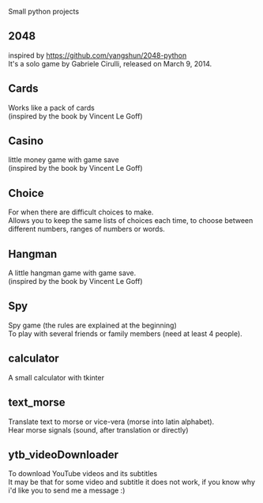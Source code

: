 Small python projects

## 2048
inspired by https://github.com/yangshun/2048-python <br>
It's a solo game by Gabriele Cirulli, released on March 9, 2014.
<br>

## Cards
Works like a pack of cards <br>
(inspired by the book by Vincent Le Goff)
<br>

## Casino
little money game with game save <br>
(inspired by the book by Vincent Le Goff)
<br>

## Choice
For when there are difficult choices to make. <br>
Allows you to keep the same lists of choices each time, to choose between different numbers, ranges of numbers or words.
<br>

## Hangman
A little hangman game with game save. <br>
(inspired by the book by Vincent Le Goff)

## Spy
Spy game (the rules are explained at the beginning) <br>
To play with several friends or family members (need at least 4 people).
<br>

## calculator
A small calculator with tkinter
<br>

## text_morse
Translate text to morse or vice-vera (morse into latin alphabet). <br>
Hear morse signals (sound, after translation or directly)
<br>

## ytb_videoDownloader
To download YouTube videos and its subtitles <br>
It may be that for some video and subtitle it does not work, if you know why i'd like you to send me a message :)
